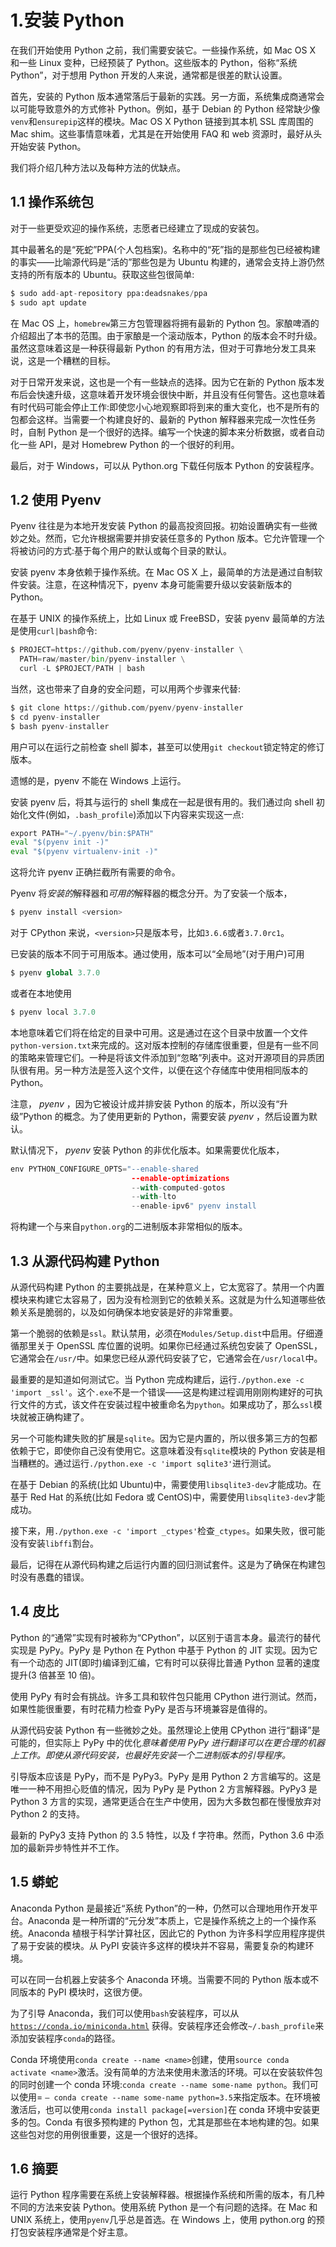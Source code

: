 # 1.安装 Python

在我们开始使用 Python 之前，我们需要安装它。一些操作系统，如 Mac OS X 和一些 Linux 变种，已经预装了 Python。这些版本的 Python，俗称“系统 Python”，对于想用 Python 开发的人来说，通常都是很差的默认设置。

首先，安装的 Python 版本通常落后于最新的实践。另一方面，系统集成商通常会以可能导致意外的方式修补 Python。例如，基于 Debian 的 Python 经常缺少像`venv`和`ensurepip`这样的模块。Mac OS X Python 链接到其本机 SSL 库周围的 Mac shim。这些事情意味着，尤其是在开始使用 FAQ 和 web 资源时，最好从头开始安装 Python。

我们将介绍几种方法以及每种方法的优缺点。

## 1.1 操作系统包

对于一些更受欢迎的操作系统，志愿者已经建立了现成的安装包。

其中最著名的是“死蛇”PPA(个人包档案)。名称中的“死”指的是那些包已经被构建的事实——比喻源代码是“活的”那些包是为 Ubuntu 构建的，通常会支持上游仍然支持的所有版本的 Ubuntu。获取这些包很简单:

```py
$ sudo add-apt-repository ppa:deadsnakes/ppa
$ sudo apt update

```

在 Mac OS 上，`homebrew`第三方包管理器将拥有最新的 Python 包。家酿啤酒的介绍超出了本书的范围。由于家酿是一个滚动版本，Python 的版本会不时升级。虽然这意味着这是一种获得最新 Python 的有用方法，但对于可靠地分发工具来说，这是一个糟糕的目标。

对于日常开发来说，这也是一个有一些缺点的选择。因为它在新的 Python 版本发布后会快速升级，这意味着开发环境会很快中断，并且没有任何警告。这也意味着有时代码可能会停止工作:即使您小心地观察即将到来的重大变化，也不是所有的包都会这样。当需要一个构建良好的、最新的 Python 解释器来完成一次性任务时，自制 Python 是一个很好的选择。编写一个快速的脚本来分析数据，或者自动化一些 API，是对 Homebrew Python 的一个很好的利用。

最后，对于 Windows，可以从 Python.org 下载任何版本 Python 的安装程序。

## 1.2 使用 Pyenv

Pyenv 往往是为本地开发安装 Python 的最高投资回报。初始设置确实有一些微妙之处。然而，它允许根据需要并排安装任意多的 Python 版本。它允许管理一个将被访问的方式:基于每个用户的默认或每个目录的默认。

安装 pyenv 本身依赖于操作系统。在 Mac OS X 上，最简单的方法是通过自制软件安装。注意，在这种情况下，pyenv 本身可能需要升级以安装新版本的 Python。

在基于 UNIX 的操作系统上，比如 Linux 或 FreeBSD，安装 pyenv 最简单的方法是使用`curl|bash`命令:

```py
$ PROJECT=https://github.com/pyenv/pyenv-installer \
  PATH=raw/master/bin/pyenv-installer \
  curl -L $PROJECT/PATH | bash

```

当然，这也带来了自身的安全问题，可以用两个步骤来代替:

```py
$ git clone https://github.com/pyenv/pyenv-installer
$ cd pyenv-installer
$ bash pyenv-installer

```

用户可以在运行之前检查 shell 脚本，甚至可以使用`git checkout`锁定特定的修订版本。

遗憾的是，pyenv 不能在 Windows 上运行。

安装 pyenv 后，将其与运行的 shell 集成在一起是很有用的。我们通过向 shell 初始化文件(例如，`.bash_profile`)添加以下内容来实现这一点:

```py
export PATH="~/.pyenv/bin:$PATH"
eval "$(pyenv init -)"
eval "$(pyenv virtualenv-init -)"

```

这将允许 pyenv 正确拦截所有需要的命令。

Pyenv 将*安装的*解释器和*可用的*解释器的概念分开。为了安装一个版本，

```py
$ pyenv install <version>

```

对于 CPython 来说，`<version>`只是版本号，比如`3.6.6`或者`3.7.0rc1`。

已安装的版本不同于可用版本。通过使用，版本可以“全局地”(对于用户)可用

```py
$ pyenv global 3.7.0

```

或者在本地使用

```py
$ pyenv local 3.7.0

```

本地意味着它们将在给定的目录中可用。这是通过在这个目录中放置一个文件`python-version.txt`来完成的。这对版本控制的存储库很重要，但是有一些不同的策略来管理它们。一种是将该文件添加到“忽略”列表中。这对开源项目的异质团队很有用。另一种方法是签入这个文件，以便在这个存储库中使用相同版本的 Python。

注意， *pyenv* ，因为它被设计成并排安装 Python 的版本，所以没有“升级”Python 的概念。为了使用更新的 Python，需要安装 *pyenv* ，然后设置为默认。

默认情况下， *pyenv* 安装 Python 的非优化版本。如果需要优化版本，

```py
env PYTHON_CONFIGURE_OPTS="--enable-shared
                           --enable-optimizations
                           --with-computed-gotos
                           --with-lto
                           --enable-ipv6" pyenv install

```

将构建一个与来自`python.org`的二进制版本非常相似的版本。

## 1.3 从源代码构建 Python

从源代码构建 Python 的主要挑战是，在某种意义上，它太宽容了。禁用一个内置模块来构建它太容易了，因为没有检测到它的依赖关系。这就是为什么知道哪些依赖关系是脆弱的，以及如何确保本地安装是好的非常重要。

第一个脆弱的依赖是`ssl`。默认禁用，必须在`Modules/Setup.dist`中启用。仔细遵循那里关于 OpenSSL 库位置的说明。如果你已经通过系统包安装了 OpenSSL，它通常会在`/usr/`中。如果您已经从源代码安装了它，它通常会在`/usr/local`中。

最重要的是知道如何测试它。当 Python 完成构建后，运行`./python.exe -c 'import _ssl'`。这个`.exe`不是一个错误——这是构建过程调用刚刚构建好的可执行文件的方式，该文件在安装过程中被重命名为`python`。如果成功了，那么`ssl`模块就被正确构建了。

另一个可能构建失败的扩展是`sqlite`。因为它是内置的，所以很多第三方的包都依赖于它，即使你自己没有使用它。这意味着没有`sqlite`模块的 Python 安装是相当糟糕的。通过运行`./python.exe -c 'import sqlite3'`进行测试。

在基于 Debian 的系统(比如 Ubuntu)中，需要使用`libsqlite3-dev`才能成功。在基于 Red Hat 的系统(比如 Fedora 或 CentOS)中，需要使用`libsqlite3-dev`才能成功。

接下来，用`./python.exe -c 'import _ctypes'`检查`_ctypes`。如果失败，很可能没有安装`libffi`割台。

最后，记得在从源代码构建之后运行内置的回归测试套件。这是为了确保在构建包时没有愚蠢的错误。

## 1.4 皮比

Python 的“通常”实现有时被称为“CPython”，以区别于语言本身。最流行的替代实现是 PyPy。PyPy 是 Python 在 Python 中基于 Python 的 JIT 实现。因为它有一个动态的 JIT(即时)编译到汇编，它有时可以获得比普通 Python 显著的速度提升(3 倍甚至 10 倍)。

使用 PyPy 有时会有挑战。许多工具和软件包只能用 CPython 进行测试。然而，如果性能很重要，有时花精力检查 PyPy 是否与环境兼容是值得的。

从源代码安装 Python 有一些微妙之处。虽然理论上使用 CPython 进行“翻译”是可能的，但实际上 PyPy 中的优化*意味着使用 PyPy 进行翻译可以在更合理的机器上工作。即使从源代码安装，也最好先安装一个二进制版本的引导程序。*

引导版本应该是 PyPy，而不是 PyPy3。PyPy 是用 Python 2 方言编写的。这是唯一一种不用担心贬值的情况，因为 PyPy 是 Python 2 方言解释器。PyPy3 是 Python 3 方言的实现，通常更适合在生产中使用，因为大多数包都在慢慢放弃对 Python 2 的支持。

最新的 PyPy3 支持 Python 的 3.5 特性，以及 f 字符串。然而，Python 3.6 中添加的最新异步特性并不工作。

## 1.5 蟒蛇

Anaconda Python 是最接近“系统 Python”的一种，仍然可以合理地用作开发平台。Anaconda 是一种所谓的“元分发”本质上，它是操作系统之上的一个操作系统。Anaconda 植根于科学计算社区，因此它的 Python 为许多科学应用程序提供了易于安装的模块。从 PyPI 安装许多这样的模块并不容易，需要复杂的构建环境。

可以在同一台机器上安装多个 Anaconda 环境。当需要不同的 Python 版本或不同版本的 PyPI 模块时，这很方便。

为了引导 Anaconda，我们可以使用`bash`安装程序，可以从 [`https://conda.io/miniconda.html`](https://conda.io/miniconda.html) 获得。安装程序还会修改`~/.bash_profile`来添加安装程序`conda`的路径。

Conda 环境使用`conda create --name <name>`创建，使用`source conda activate <name>`激活。没有简单的方法来使用未激活的环境。可以在安装软件包的同时创建一个 conda 环境:`conda create --name some-name python`。我们可以使用= `– conda create --name some-name python=3.5`来指定版本。在环境被激活后，也可以使用`conda install package[=version]`在 conda 环境中安装更多的包。Conda 有很多预构建的 Python 包，尤其是那些在本地构建的包。如果这些包对您的用例很重要，这是一个很好的选择。

## 1.6 摘要

运行 Python 程序需要在系统上安装解释器。根据操作系统和所需的版本，有几种不同的方法来安装 Python。使用系统 Python 是一个有问题的选择。在 Mac 和 UNIX 系统上，使用`pyenv`几乎总是首选。在 Windows 上，使用 python.org 的预打包安装程序通常是个好主意。